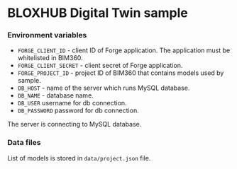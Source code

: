 # BLOXHUB Digital Twin sample

### Environment variables
* `FORGE_CLIENT_ID` - client ID of Forge application. The application must be whitelisted in BIM360.
* `FORGE_CLIENT_SECRET` - client secret of Forge application.
* `FORGE_PROJECT_ID` - project ID of BIM360 that contains models used by sample.
* `DB_HOST` - name of the server which runs MySQL database.
* `DB_NAME` - database name.
* `DB_USER` username for db connection.
* `DB_PASSWORD` password for db connection.

The server is connecting to MySQL database.

### Data files
List of models is stored in `data/project.json` file.
